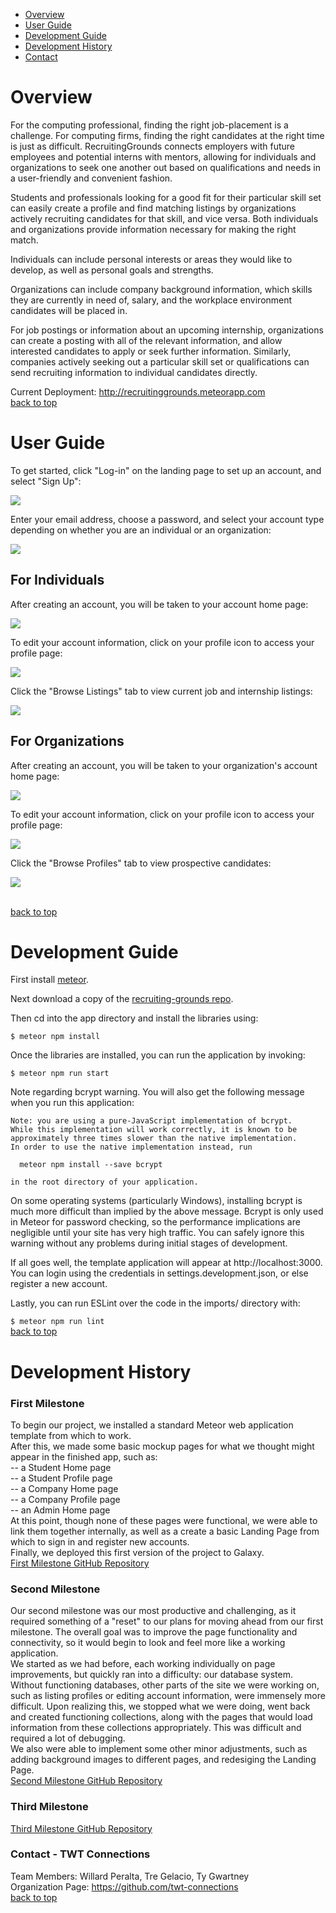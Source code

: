 <ul>
  <li><a href="#overview">Overview</a></li>
  <li><a href="#userguide">User Guide</a></li>
  <li><a href="#devguide">Development Guide</a></li>
  <li><a href="#devhistory">Development History</a></li>
  <li><a href="#contact">Contact</a></li>
</ul>

<h1 id="overview">Overview</h1>
For the computing professional, finding the right job-placement is a challenge. For computing firms, finding the right candidates at the right time is just as difficult. RecruitingGrounds connects employers with future employees and potential interns with mentors, allowing for individuals and organizations to seek one another out based on qualifications and needs in a user-friendly and convenient fashion.

Students and professionals looking for a good fit for their particular skill set can easily create a profile and find matching listings by organizations actively recruiting candidates for that skill, and vice versa. Both individuals and organizations provide information necessary for making the right match. 

Individuals can include personal interests or areas they would like to develop, as well as personal goals and strengths.

Organizations can include company background information, which skills they are currently in need of, salary, and the workplace environment candidates will be placed in.

For job postings or information about an upcoming internship, organizations can create a posting with all of the relevant information, and allow interested candidates to apply or seek further information. Similarly, companies actively seeking out a particular skill set or qualifications can send recruiting information to individual candidates directly.

Current Deployment: <a href="http://recruitinggrounds.meteorapp.com">http://recruitinggrounds.meteorapp.com</a>
<br />
<a href="https://twt-connections.github.io">back to top</a>

<h1 id="userguide">User Guide</h1>
To get started, click "Log-in" on the landing page to set up an account, and select "Sign Up":

<a href="http://recruitinggrounds.meteorapp.com"><img src="/images/LandingPage2.jpeg"/></a> 

Enter your email address, choose a password, and select your account type depending on whether you are an individual or an organization:

<a href="link"><img src="/images/SignInPage.jpeg"/></a>

<h2>For Individuals</h2>
After creating an account, you will be taken to your account home page:

<a href="link"><img src="/images/StudentHomePage.jpeg"/></a>

To edit your account information, click on your profile icon to access your profile page:

<a href="link"><img src="/images/StudentProfilePage.jpeg"/></a>

Click the "Browse Listings" tab to view current job and internship listings:

<a href="link"><img src="/images/BrowseListings.jpeg"/></a>

<h2>For Organizations</h2>
After creating an account, you will be taken to your organization's account home page:

<a href="link"><img src="/images/CompanyHomePage.jpeg"/></a>

To edit your account information, click on your profile icon to access your profile page:

<a href="link"><img src="/images/CompanyProfilePage.jpeg"/></a>

Click the "Browse Profiles" tab to view prospective candidates:

<a href="link"><img src="/images/BrowseProfiles.jpeg"/></a>

<br />
<a href="https://twt-connections.github.io">back to top</a>

<h1 id="devguide">Development Guide</h1>

First install <a href="https://www.meteor.com/install">meteor</a>.

Next download a copy of the <a href="https://github.com/twt-connections/recruiting-grounds">recruiting-grounds repo</a>.

Then cd into the app directory and install the libraries using:

`$ meteor npm install`

Once the libraries are installed, you can run the application by invoking:

`$ meteor npm run start`

Note regarding bcrypt warning. You will also get the following message when you run this application:

```
Note: you are using a pure-JavaScript implementation of bcrypt.
While this implementation will work correctly, it is known to be
approximately three times slower than the native implementation.
In order to use the native implementation instead, run

  meteor npm install --save bcrypt

in the root directory of your application.
```

On some operating systems (particularly Windows), installing bcrypt is much more difficult than implied by the above message. Bcrypt is only used in Meteor for password checking, so the performance implications are negligible until your site has very high traffic. You can safely ignore this warning without any problems during initial stages of development.

If all goes well, the template application will appear at http://localhost:3000. You can login using the credentials in settings.development.json, or else register a new account.

Lastly, you can run ESLint over the code in the imports/ directory with:

`$ meteor npm run lint`
<br />
<a href="https://twt-connections.github.io">back to top</a>

<h1 id="devhistory">Development History</h1>

<h3>First Milestone</h3>
To begin our project, we installed a standard Meteor web application template from which to work.
<br />
After this, we made some basic mockup pages for what we thought might appear in the finished app, such as:
<br />
-- a Student Home page
<br />
-- a Student Profile page
<br />
-- a Company Home page
<br />
-- a Company Profile page
<br />
-- an Admin Home page
<br />
At this point, though none of these pages were functional, we were able to link them together internally, as well as a create a basic Landing Page from which to sign in and register new accounts.
<br />
Finally, we deployed this first version of the project to Galaxy.
<br />
<a href="https://github.com/twt-connections/recruiting-grounds/projects/1">First Milestone GitHub Repository</a> 

<h3>Second Milestone</h3>
Our second milestone was our most productive and challenging, as it required something of a "reset" to our plans for moving ahead from our first milestone. The overall goal was to improve the page functionality and connectivity, so it would begin to look and feel more like a working application.
<br />
We started as we had before, each working individually on page improvements, but quickly ran into a difficulty: our database system. Without functioning databases, other parts of the site we were working on, such as listing profiles or editing account information, were immensely more difficult. Upon realizing this, we stopped what we were doing, went back and created functioning collections, along with the pages that would load information from these collections appropriately. This was difficult and required a lot of debugging.
<br />
We also were able to implement some other minor adjustments, such as adding background images to different pages, and redesiging the Landing Page.
<br />
<a href="https://github.com/twt-connections/recruiting-grounds/projects/2">Second Milestone GitHub Repository<a/>

<h3>Third Milestone</h3>
<a href="https://github.com/twt-connections/recruiting-grounds/projects/3">Third Milestone GitHub Repository<a/>

<h3 id="contact">Contact - TWT Connections</h3>
Team Members: Willard Peralta, Tre Gelacio, Ty Gwartney
<br/>
Organization Page: <a href="https://github.com/twt-connections">https://github.com/twt-connections</a>
<br/>
<a href="https://twt-connections.github.io">back to top</a>
